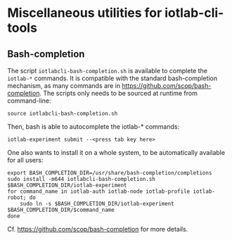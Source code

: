# Miscellaneous utilities for iotlab-cli-tools

## Bash-completion

The script `iotlabcli-bash-completion.sh` is available to complete the
`iotlab-*` commands.  It is compatible with the standard bash-completion
mechanism, as many commands are in https://github.com/scop/bash-completion.
The scripts only needs to be sourced at runtime from command-line:

    source iotlabcli-bash-completion.sh

Then, bash is able to autocomplete the iotlab-* commands:

    iotlab-experiment submit --<press tab key here>

One also wants to install it on a whole system, to be automatically available
for all users:

    export BASH_COMPLETION_DIR=/usr/share/bash-completion/completions
    sudo install -m644 iotlabcli-bash-completion.sh $BASH_COMPLETION_DIR/iotlab-experiment
    for command_name in iotlab-auth iotlab-node iotlab-profile iotlab-robot; do
        sudo ln -s $BASH_COMPLETION_DIR/iotlab-experiment $BASH_COMPLETION_DIR/$command_name
    done

Cf. https://github.com/scop/bash-completion for more details.
